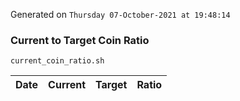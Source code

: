 Generated on `Thursday 07-October-2021 at 19:48:14`

### Current to Target Coin Ratio
`current_coin_ratio.sh`

Date|Current|Target|Ratio
---|---|---|---
